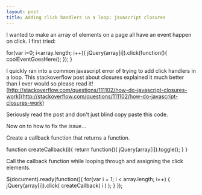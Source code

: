 ```yaml
---
layout: post
title: Adding click handlers in a loop: javascript closures
---
```

I wanted to make an array of elements on a page all have an event happen on click. 
I first tried:



for(var i=0; i<array.length; i++){
	jQuery(array[i]).click(function(){
		coolEventGoesHere();
	});
}



I quickly ran into a common javascript error of trying to add click handlers in a loop. 
This stackoverflow post about closures explained it much better than I ever would so please read it!
[http://stackoverflow.com/questions/111102/how-do-javascript-closures-work](http://stackoverflow.com/questions/111102/how-do-javascript-closures-work)

Seriously read the post and don't just blind copy paste this code. 

Now on to how to fix the issue...

Create a callback function that returns a function. 



function createCallback(i){
  return function(){
    jQuery(array[i]).toggle();
  }
}



Call the callback function while looping through and assigning the click elements. 



$(document).ready(function(){
  for(var i = 1; i < array.length; i++) {
    jQuery(array[i]).click( createCallback( i ) );
  }
});



